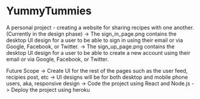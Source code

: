 # YummyTummies
A personal project - creating a website for sharing recipes with one another. (Currently in the design phase)
-> The sign_in_page.png contains the desktop UI design for a user to be able to sign in using their email or via Google, Facebook, or Twitter.
-> The sign_up_page.png contains the desktop UI design for a user to be able to create a new account using their email or via Google, Facebook, or Twitter.

Future Scope
-> Create UI for the rest of the pages such as the user feed, recipies post, etc
-> UI designs will be for both desktop and mobile phone users, aka, responsive design
-> Code the project using React and Node.js
-> Deploy the project using heroku
